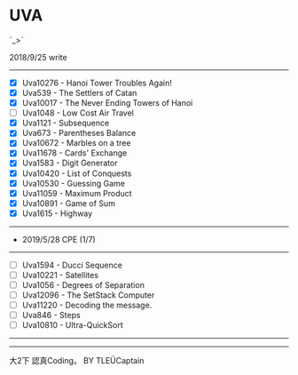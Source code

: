 # UVA

ˊ_>ˋ

2018/9/25 write



-------------------------------------------------------------------
* [x] Uva10276 - Hanoi Tower Troubles Again!
* [x] Uva539 - The Settlers of Catan
* [x] Uva10017 - The Never Ending Towers of Hanoi
* [ ] Uva1048 - Low Cost Air Travel
* [x] Uva1121 - Subsequence
* [x] Uva673 - Parentheses Balance
* [x] Uva10672 - Marbles on a tree
* [x] Uva11678 - Cards' Exchange
* [x] Uva1583 - Digit Generator
* [x] Uva10420 - List of Conquests
* [x] Uva10530 - Guessing Game
* [x] Uva11059 - Maximum Product
* [x] Uva10891 - Game of Sum
* [x] Uva1615 - Highway
************
* 2019/5/28 CPE (1/7)
************
* [ ] Uva1594 - Ducci Sequence
* [ ] Uva10221 - Satellites
* [ ] Uva1056 - Degrees of Separation
* [ ] Uva12096 - The SetStack Computer
* [ ] Uva11220 - Decoding the message.
* [ ] Uva846 - Steps
* [ ] Uva10810 - Ultra-QuickSort
---------------
-------------------------------------------------------------------
大2下 認真Coding。
                                             BY TLEÜCaptain
